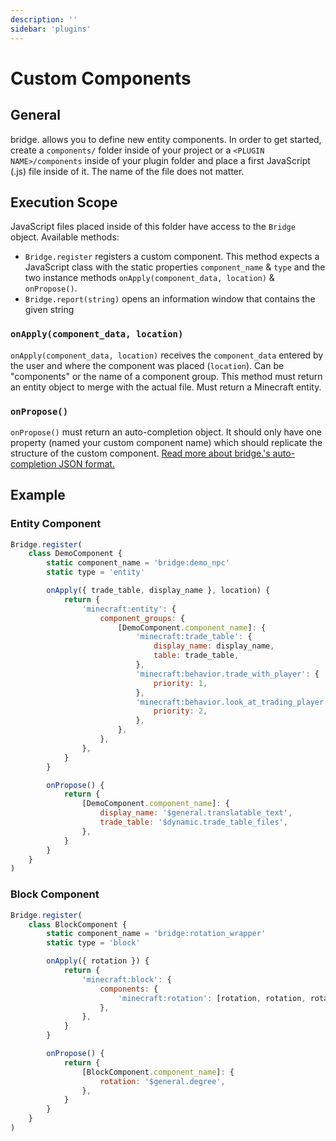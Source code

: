 ```yaml
---
description: ''
sidebar: 'plugins'
---
```


# Custom Components

## General

bridge. allows you to define new entity components. In order to get started, create a `components/` folder inside of your project or a `<PLUGIN NAME>/components` inside of your plugin folder and place a first JavaScript (.js) file inside of it. The name of the file does not matter.

## Execution Scope

JavaScript files placed inside of this folder have access to the `Bridge` object. Available methods:

-   `Bridge.register` registers a custom component. This method expects a JavaScript class with the static properties `component_name` & `type` and the two instance methods `onApply(component_data, location)` & `onPropose()`.
-   `Bridge.report(string)` opens an information window that contains the given string

### `onApply(component_data, location)`

`onApply(component_data, location)` receives the `component_data` entered by the user and where the component was placed (`location`). Can be "components" or the name of a component group. This method must return an entity object to merge with the actual file. Must return a Minecraft entity.

### `onPropose()`

`onPropose()` must return an auto-completion object. It should only have one property (named your custom component name) which should replicate the structure of the custom component. [Read more about bridge.'s auto-completion JSON format.](/plugin-docs/auto-completions/)

## Example

### Entity Component

```javascript
Bridge.register(
	class DemoComponent {
		static component_name = 'bridge:demo_npc'
		static type = 'entity'

		onApply({ trade_table, display_name }, location) {
			return {
				'minecraft:entity': {
					component_groups: {
						[DemoComponent.component_name]: {
							'minecraft:trade_table': {
								display_name: display_name,
								table: trade_table,
							},
							'minecraft:behavior.trade_with_player': {
								priority: 1,
							},
							'minecraft:behavior.look_at_trading_player': {
								priority: 2,
							},
						},
					},
				},
			}
		}

		onPropose() {
			return {
				[DemoComponent.component_name]: {
					display_name: '$general.translatable_text',
					trade_table: '$dynamic.trade_table_files',
				},
			}
		}
	}
)
```

### Block Component

```javascript
Bridge.register(
	class BlockComponent {
		static component_name = 'bridge:rotation_wrapper'
		static type = 'block'

		onApply({ rotation }) {
			return {
				'minecraft:block': {
					components: {
						'minecraft:rotation': [rotation, rotation, rotation],
					},
				},
			}
		}

		onPropose() {
			return {
				[BlockComponent.component_name]: {
					rotation: '$general.degree',
				},
			}
		}
	}
)
```
